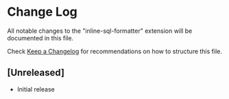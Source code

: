 # Change Log

All notable changes to the "inline-sql-formatter" extension will be documented in this file.

Check [Keep a Changelog](http://keepachangelog.com/) for recommendations on how to structure this file.

## [Unreleased]

- Initial release